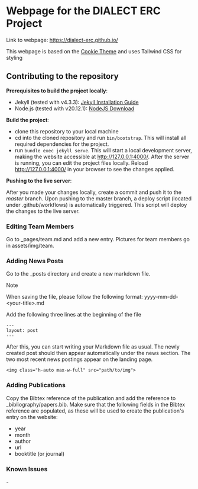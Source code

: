 # Webpage for the DIALECT ERC Project

Link to webpage: https://dialect-erc.github.io/

This webpage is based on the [Cookie Theme](https://github.com/abhinavs/cookie) and uses Tailwind CSS for styling

## Contributing to the repository

**Prerequisites to build the project locally**:  
- Jekyll (tested with v4.3.3): [Jekyll Installation Guide](https://jekyllrb.com/docs/installation/)
- Node.js (tested with v20.12.1): [NodeJS Download](https://nodejs.org/en/download)

**Build the project**:
 - clone this repository to your local machine
 - cd into the cloned repository and run ```bin/bootstrap```. This will install all required dependencies for the project.
 - run ```bundle exec jekyll serve```. This will start a local development server, making the website accessible at http://127.0.0.1:4000/. After the server is running, you can edit the project files locally.
Reload http://127.0.0.1:4000/ in your browser to see the changes applied.

**Pushing to the live server**:

After you made your changes locally, create a commit and push it to the *master* branch. Upon pushing to the master branch, a deploy script (located under .github/workflows) is automatically triggered.
This script will deploy the changes to the live server.

### Editing Team Members
Go to _pages/team.md and add a new entry. Pictures for team members go in assets/img/team.

### Adding News Posts
Go to the _posts directory and create a new markdown file.
> [!NOTE]  
> When saving the file, please follow the following format: yyyy-mm-dd-\<your-title\>.md

Add the following three lines at the beginning of the file
```
---
layout: post
---
```
After this, you can start writing your Markdown file as usual.
The newly created post should then appear automatically under the news section. The two most recent news postings appear on the landing page.

```
<img class="h-auto max-w-full" src="path/to/img">
```
### Adding Publications
Copy the Bibtex reference of the publication and add the reference to _bibliography/papers.bib. Make sure that the following fields in the Bibtex reference are populated, as these will be used to create the publication's entry on the website:
 - year
 - month
 - author
 - url
 - booktitle (or journal)

### Known Issues
\-
